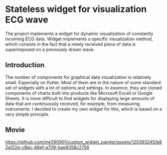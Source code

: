 # Stateless widget for visualization ECG wave

The project implements a widget for dynamic visualization of constantly incoming ECG data. Widget implements a specific visualization method, which consists in the fact that a newly received piece of data is superimposed on a previously drawn wave.

## Introduction

The number of components for graphical data visualization is relatively small. Especially on flutter. Most of them are in the nature of some standard set of widgets with a lot of options and settings. In essence, they are cloned components of charts built into products like Microsoft Excell or Google Sheets. It is more difficult to find widgets for displaying large amounts of data that are continuously received, for example, from measuring instruments. I decided to create my own widget for this, which is based on a very simple principle.

## Movie



https://github.com/mk590901/custom_widget_painter/assets/125393245/b82af22e-c8ec-48ef-a709-bae8358c2756

